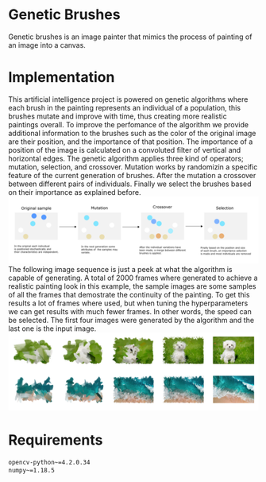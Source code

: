 # Genetic Brushes 
Genetic brushes is an image painter that mimics the process of painting of an image into 
a canvas. 

# Implementation 
This artificial intelligence project is powered on genetic algorithms where each brush in the painting 
represents an individual of a population, this brushes mutate and improve with time, thus creating 
more realistic paintings overall. To improve the perfomance of the algorithm we provide additional 
information to the brushes such as the color of the original image are their position, and the importance 
of that position. The importance of a position of the image is calculated on a convoluted filter of 
vertical and horizontal edges. The genetic algorithm applies three kind of operators; mutation, selection,
and crossover. Mutation works by randomizin a specific feature of the current generation of brushes. 
After the mutation a crossover between different pairs of individuals. Finally we select the brushes 
based on their importance as explained before.  
![genetic](docs/drawing.png)
The following image sequence is just a peek at what the algorithm is capable of generating. A total of 
2000 frames where generated to achieve a realistic painting look in this example, the sample images are 
some samples of all the frames that demostrate the continuity of the painting. To get this results a lot 
of frames where used, but when tuning the hyperparameters we can get results with much fewer frames. In 
other words, the speed can be selected. The first four images were generated by the algorithm and the last 
one is the input image.   
![sample](docs/sample.png)
 

# Requirements 

    opencv-python~=4.2.0.34
    numpy~=1.18.5
    
